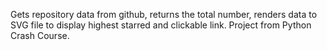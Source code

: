 Gets repository data from github, returns the total number, renders data to SVG file to display highest starred and clickable link.  Project from Python Crash Course.
